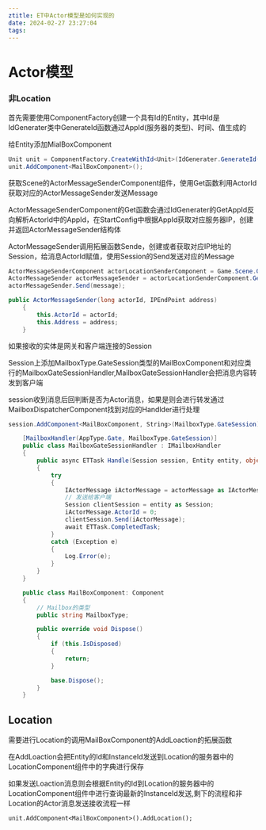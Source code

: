 ```yaml
---
ztitle: ET中Actor模型是如何实现的
date: 2024-02-27 23:27:04
tags:
---
```


# Actor模型

### 非Location

首先需要使用ComponentFactory创建一个具有Id的Entity，其中Id是IdGenerater类中GenerateId函数通过AppId(服务器的类型)、时间、值生成的  

给Entity添加MialBoxComponent   

```csharp
Unit unit = ComponentFactory.CreateWithId<Unit>(IdGenerater.GenerateId());
unit.AddComponent<MailBoxComponent>();
```

获取Scene的ActorMessageSenderComponent组件，使用Get函数利用ActorId获取对应的ActorMessageSender发送Message  

ActorMessageSenderComponent的Get函数会通过IdGenerater的GetAppId反向解析ActorId中的AppId，在StartConfig中根据AppId获取对应服务器IP，创建并返回ActorMessageSender结构体  

ActorMessageSender调用拓展函数Sende，创建或者获取对应IP地址的Session，给消息ActorId赋值，使用Session的Send发送对应的Message  

```csharp
ActorMessageSenderComponent actorLocationSenderComponent = Game.Scene.GetComponent<ActorMessageSenderComponent>();
ActorMessageSender actorMessageSender = actorLocationSenderComponent.Get(ActorId);
actorMessageSender.Send(message);
```

```csharp
public ActorMessageSender(long actorId, IPEndPoint address)
	{
		this.ActorId = actorId;
		this.Address = address;
	}
```

如果接收的实体是网关和客户端连接的Session  

Session上添加MailboxType.GateSession类型的MailBoxComponent和对应类行的MailboxGateSessionHandler,MailboxGateSessionHandler会把消息内容转发到客户端  

session收到消息后回判断是否为Actor消息，如果是则会进行转发通过MailboxDispatcherComponent找到对应的Handlder进行处理

```csharp
session.AddComponent<MailBoxComponent, String>(MailboxType.GateSession);
```

```csharp
	[MailboxHandler(AppType.Gate, MailboxType.GateSession)]
	public class MailboxGateSessionHandler : IMailboxHandler
	{
		public async ETTask Handle(Session session, Entity entity, object actorMessage)
		{
			try
			{
				IActorMessage iActorMessage = actorMessage as IActorMessage;
				// 发送给客户端
				Session clientSession = entity as Session;
				iActorMessage.ActorId = 0;
				clientSession.Send(iActorMessage);
				await ETTask.CompletedTask;
			}
			catch (Exception e)
			{
				Log.Error(e);
			}
		}
	}
```

```csharp
	public class MailBoxComponent: Component
	{
		// Mailbox的类型
		public string MailboxType;

		public override void Dispose()
		{
			if (this.IsDisposed)
			{
				return;
			}

			base.Dispose();
		}
	}
```

## Location

需要进行Location的调用MailBoxComponent的AddLoaction的拓展函数  

在AddLoaction会把Entity的Id和InstanceId发送到Location的服务器中的LocationComponent组件中的字典进行保存  

如果发送Loaction消息则会根据Entity的Id到Location的服务器中的LocationComponent组件中进行查询最新的InstanceId发送,剩下的流程和非Location的Actor消息发送接收流程一样

```
unit.AddComponent<MailBoxComponent>().AddLocation();
```


